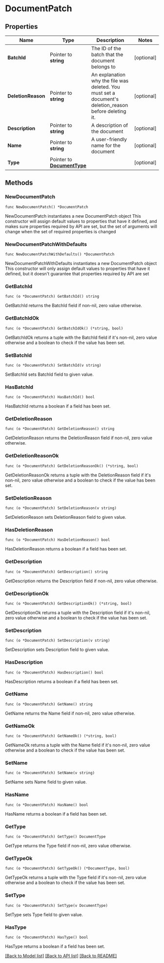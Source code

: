 # DocumentPatch

## Properties

Name | Type | Description | Notes
------------ | ------------- | ------------- | -------------
**BatchId** | Pointer to **string** | The ID of the batch that the document belongs to | [optional] 
**DeletionReason** | Pointer to **string** | An explanation why the file was deleted. You must set a document&#39;s deletion_reason before deleting it. | [optional] 
**Description** | Pointer to **string** | A description of the document | [optional] 
**Name** | Pointer to **string** | A user-friendly name for the document | [optional] 
**Type** | Pointer to [**DocumentType**](DocumentType.md) |  | [optional] 

## Methods

### NewDocumentPatch

`func NewDocumentPatch() *DocumentPatch`

NewDocumentPatch instantiates a new DocumentPatch object
This constructor will assign default values to properties that have it defined,
and makes sure properties required by API are set, but the set of arguments
will change when the set of required properties is changed

### NewDocumentPatchWithDefaults

`func NewDocumentPatchWithDefaults() *DocumentPatch`

NewDocumentPatchWithDefaults instantiates a new DocumentPatch object
This constructor will only assign default values to properties that have it defined,
but it doesn't guarantee that properties required by API are set

### GetBatchId

`func (o *DocumentPatch) GetBatchId() string`

GetBatchId returns the BatchId field if non-nil, zero value otherwise.

### GetBatchIdOk

`func (o *DocumentPatch) GetBatchIdOk() (*string, bool)`

GetBatchIdOk returns a tuple with the BatchId field if it's non-nil, zero value otherwise
and a boolean to check if the value has been set.

### SetBatchId

`func (o *DocumentPatch) SetBatchId(v string)`

SetBatchId sets BatchId field to given value.

### HasBatchId

`func (o *DocumentPatch) HasBatchId() bool`

HasBatchId returns a boolean if a field has been set.

### GetDeletionReason

`func (o *DocumentPatch) GetDeletionReason() string`

GetDeletionReason returns the DeletionReason field if non-nil, zero value otherwise.

### GetDeletionReasonOk

`func (o *DocumentPatch) GetDeletionReasonOk() (*string, bool)`

GetDeletionReasonOk returns a tuple with the DeletionReason field if it's non-nil, zero value otherwise
and a boolean to check if the value has been set.

### SetDeletionReason

`func (o *DocumentPatch) SetDeletionReason(v string)`

SetDeletionReason sets DeletionReason field to given value.

### HasDeletionReason

`func (o *DocumentPatch) HasDeletionReason() bool`

HasDeletionReason returns a boolean if a field has been set.

### GetDescription

`func (o *DocumentPatch) GetDescription() string`

GetDescription returns the Description field if non-nil, zero value otherwise.

### GetDescriptionOk

`func (o *DocumentPatch) GetDescriptionOk() (*string, bool)`

GetDescriptionOk returns a tuple with the Description field if it's non-nil, zero value otherwise
and a boolean to check if the value has been set.

### SetDescription

`func (o *DocumentPatch) SetDescription(v string)`

SetDescription sets Description field to given value.

### HasDescription

`func (o *DocumentPatch) HasDescription() bool`

HasDescription returns a boolean if a field has been set.

### GetName

`func (o *DocumentPatch) GetName() string`

GetName returns the Name field if non-nil, zero value otherwise.

### GetNameOk

`func (o *DocumentPatch) GetNameOk() (*string, bool)`

GetNameOk returns a tuple with the Name field if it's non-nil, zero value otherwise
and a boolean to check if the value has been set.

### SetName

`func (o *DocumentPatch) SetName(v string)`

SetName sets Name field to given value.

### HasName

`func (o *DocumentPatch) HasName() bool`

HasName returns a boolean if a field has been set.

### GetType

`func (o *DocumentPatch) GetType() DocumentType`

GetType returns the Type field if non-nil, zero value otherwise.

### GetTypeOk

`func (o *DocumentPatch) GetTypeOk() (*DocumentType, bool)`

GetTypeOk returns a tuple with the Type field if it's non-nil, zero value otherwise
and a boolean to check if the value has been set.

### SetType

`func (o *DocumentPatch) SetType(v DocumentType)`

SetType sets Type field to given value.

### HasType

`func (o *DocumentPatch) HasType() bool`

HasType returns a boolean if a field has been set.


[[Back to Model list]](../README.md#documentation-for-models) [[Back to API list]](../README.md#documentation-for-api-endpoints) [[Back to README]](../README.md)


